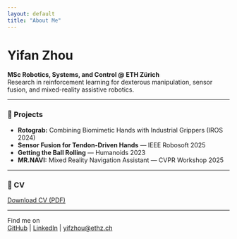 ```yaml
---
layout: default
title: "About Me"
---
```


# Yifan Zhou

**MSc Robotics, Systems, and Control @ ETH Zürich**  
Research in reinforcement learning for dexterous manipulation, sensor fusion, and mixed-reality assistive robotics.

---

### 🧩 Projects
- **Rotograb:** Combining Biomimetic Hands with Industrial Grippers (IROS 2024)  
- **Sensor Fusion for Tendon-Driven Hands** — IEEE Robosoft 2025  
- **Getting the Ball Rolling** — Humanoids 2023  
- **MR.NAVI:** Mixed Reality Navigation Assistant — CVPR Workshop 2025  

---

### 📄 CV
[Download CV (PDF)](assets/cv/CV_ETHz_Yifan_Zhou.pdf)

---

Find me on  
[GitHub](https://github.com/YifanZhou99) | [LinkedIn](https://linkedin.com/in/yifan-zhou-robotics) | [yifzhou@ethz.ch](mailto:yifzhou@ethz.ch)
